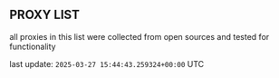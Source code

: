 ## PROXY LIST

all proxies in this list were collected from open sources and tested for functionality

last update: `2025-03-27 15:44:43.259324+00:00` UTC
